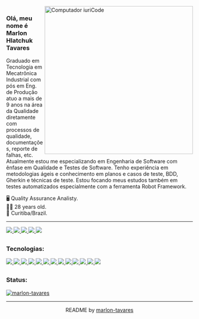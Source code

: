 <img src="https://raw.githubusercontent.com/MicaelliMedeiros/micaellimedeiros/master/image/computer-illustration.png" min-width="200px" max-width="400px" width="400px" align="right" alt="Computador iuriCode">
<h3> Olá, meu nome é Marlon Hlatchuk Tavares</h3>
<p align="left"> 
 Graduado em Tecnologia em Mecatrônica Industrial com pós em Eng. de Produção atuo a mais de 9 anos na área da Qualidade diretamente com processos de qualidade, documentações, reporte de falhas, etc. Atualmente estou me especializando em Engenharia de Software com ênfase em Qualidade e Testes de Software. Tenho experiência em metodologias ágeis e conhecimento em planos e casos de teste, BDD, Gherkin e técnicas de teste. Estou focando meus estudos também em testes automatizados especialmente com a ferramenta Robot Framework.<br></p>
      🖥️ Quality Assurance Analisty.<br>
      🚶‍♂️  28 years old. <br>
      🏡 Curitiba/Brazil.<br>
<hr>    
<div align="left">          
<a href="https://api.whatsapp.com/send?l=pt-BR&phone=5541988362727&text=Ol%C3%A1%2C%20tudo%20bem%3F">
<img src="https://img.shields.io/badge/WhatsApp-25D366?style=for-the-badge&logo=whatsapp&logoColor=white" href /> </a>

<a href="https://t.me/marlonhtk">
<img src="https://img.shields.io/badge/Telegram-2CA5E0?style=for-the-badge&logo=telegram&logoColor=white" href /> </a>

<a href="https://mail.google.com/mail/u/?authuser=marlon.h.tavares@gmail.com">
<img src="https://img.shields.io/badge/Gmail-D14836?style=for-the-badge&logo=gmail&logoColor=white" href /> </a>

<a href="https://www.linkedin.com/in/marlon-tavares/">
<img src="https://img.shields.io/badge/LinkedIn-0077B5?style=for-the-badge&logo=linkedin&logoColor=white" href /> </a>

<a href="https://www.behance.net/marlonhtav1194">
<img src="https://img.shields.io/badge/-Behance-blue?style=for-the-badge&logo=behance&logoColor=white" href /> </a>
  </div>
  
## <h3>Tecnologias:</h3>
 
<a href="colocar link Postman">
<img src="https://img.shields.io/badge/Postman-FF6C37?style=for-the-badge&logo=Postman&logoColor=white" href /> </a>
<a href="colocar link Selenium">
<img src="https://img.shields.io/badge/Selenium-43B02A?style=for-the-badge&logo=Selenium&logoColor=white" href /> </a>
<a href="colocar link Cypress">
<img src="https://img.shields.io/badge/Cypress-17202C?style=for-the-badge&logo=cypress&logoColor=white" href /> </a>
<a href="colocar link Jira">
<img src="https://img.shields.io/badge/Jira-0052CC?style=for-the-badge&logo=Jira&logoColor=white" href /> </a>
<a href="colocar link Azure">
<img src="https://img.shields.io/badge/Azure_DevOps-0078D7?style=for-the-badge&logo=azure-devops&logoColor=white" href /> </a>
<a href="https://pt.wikipedia.org/wiki/MySQL">
<img src="https://img.shields.io/badge/MySQL-00000F?style=for-the-badge&logo=mysql&logoColor=white" href /> </a>
<a href="colocar link VScode">
<img src="https://img.shields.io/badge/Visual_Studio_Code-0078D4?style=for-the-badge&logo=visual%20studio%20code&logoColor=white" href /> </a>
<a href="colocar link SublimeText">
<img src="https://img.shields.io/badge/sublime_text-%23575757.svg?&style=for-the-badge&logo=sublime-text&logoColor=important" href /> </a>
<a href="colocar link Trello">
<img src="https://img.shields.io/badge/Trello-0052CC?style=for-the-badge&logo=trello&logoColor=white" href /> </a>
<a href="colocar link Excel">
<img src="https://img.shields.io/badge/Microsoft_Excel-217346?style=for-the-badge&logo=microsoft-excel&logoColor=white" href /> </a>
<a href="colocar link PSD">
<img src="https://img.shields.io/badge/Adobe%20Photoshop-31A8FF?style=for-the-badge&logo=Adobe%20Photoshop&logoColor=black" href /> </a>
<a href="colocar link Wordpress">
<img src="https://img.shields.io/badge/Wordpress-21759B?style=for-the-badge&logo=wordpress&logoColor=white" href /> </a>
<a href="colocar link AI">
<img src="https://img.shields.io/badge/Adobe%20Illustrator-FF9A00?style=for-the-badge&logo=adobe%20illustrator&logoColor=white" href /> </a>
 
 ## <h3>Status:</h3>

<div align="left"> 
   
[![marlon-tavares](https://github-readme-stats.vercel.app/api/top-langs/?username=marlon-tavares&hide=html&layout=compact&theme=dark)](https://github.com/marlon-tavares/)

</div>
   
 <hr>
 
 <footer align='center'> README by  <a href='https://github.com/marlon-tavares'> marlon-tavares </a> </footer>
